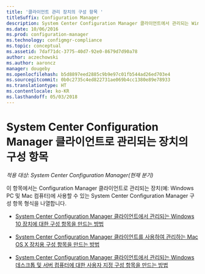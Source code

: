 ```yaml
---
title: '클라이언트 관리 장치의 구성 항목 '
titleSuffix: Configuration Manager
description: System Center Configuration Manager 클라이언트에서 관리되는 Windows 및 Mac 장치를 구성하는 방법을 알아봅니다.
ms.date: 10/06/2016
ms.prod: configuration-manager
ms.technology: configmgr-compliance
ms.topic: conceptual
ms.assetid: 7daf71dc-3775-40d7-92e0-8679d7d90a78
author: aczechowski
ms.author: aaroncz
manager: dougeby
ms.openlocfilehash: b5d8897eed2885c9b9e97c01fb544ad26ed703e4
ms.sourcegitcommit: 0b0c2735c4ed822731ae069b4cc1380e89e78933
ms.translationtype: HT
ms.contentlocale: ko-KR
ms.lasthandoff: 05/03/2018
---
```

# <a name="configuration-items-for-devices-managed-with-the-system-center-configuration-manager-client"></a>System Center Configuration Manager 클라이언트로 관리되는 장치의 구성 항목

*적용 대상: System Center Configuration Manager(현재 분기)*

이 항목에서는 Configuration Manager 클라이언트로 관리되는 장치(예: Windows PC 및 Mac 컴퓨터)에 사용할 수 있는 System Center Configuration Manager 구성 항목 형식을 나열합니다.  

-   [System Center Configuration Manager 클라이언트에서 관리되는 Windows 10 장치에 대한 구성 항목을 만드는 방법](../../compliance/deploy-use/create-configuration-items-for-windows-10-devices-managed-with-the-client.md)  

-   [System Center Configuration Manager 클라이언트를 사용하여 관리하는 Mac OS X 장치용 구성 항목을 만드는 방법](../../compliance/deploy-use/create-configuration-items-for-mac-os-x-devices-managed-with-the-client.md)  

-   [System Center Configuration Manager 클라이언트에서 관리되는 Windows 데스크톱 및 서버 컴퓨터에 대한 사용자 지정 구성 항목을 만드는 방법](../../compliance/deploy-use/create-custom-configuration-items-for-windows-desktop-and-server-computers-managed-with-the-client.md)  
